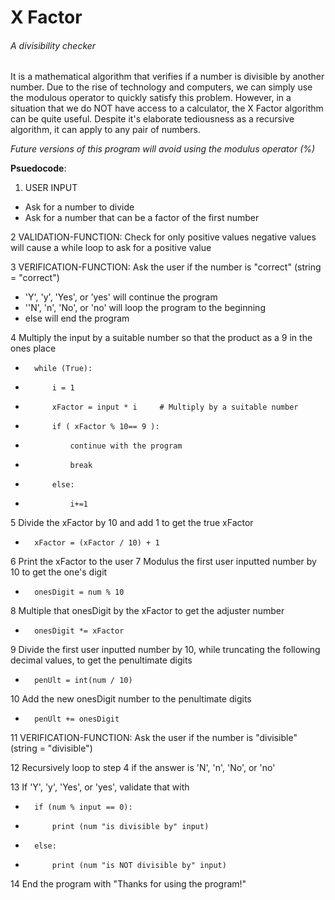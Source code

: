 # X Factor
###### A divisibility checker
It is a mathematical algorithm that verifies if a number is divisible by another number. Due to the rise of technology and computers, we can simply use the modulous operator to quickly satisfy this problem. However, in a situation that we do NOT have access to a calculator, the X Factor algorithm can be quite useful. Despite it's elaborate tediousness as a recursive algorithm, it can apply to any pair of numbers.

*Future versions of this program will avoid using the modulus operator (%)*

__Psuedocode__:
1. USER INPUT
  * Ask for a number to divide
  * Ask for a number that can be a factor of the first number

2 VALIDATION-FUNCTION: Check for only positive values	negative values will cause a while loop to ask for a positive value

3 VERIFICATION-FUNCTION: Ask the user if the number is "correct" (string = "correct")
  * 'Y', 'y', 'Yes', or 'yes' will continue the program
  * ''N', 'n', 'No', or 'no' will loop the program to the beginning
  * else will end the program

4 Multiply the input by a suitable number so that the product as a 9 in the ones place
*		while (True):
*			i = 1
*			xFactor = input * i		# Multiply by a suitable number
*			if ( xFactor % 10== 9 ): 
*				continue with the program
*				break
*			else:		
*				i+=1

5 Divide the xFactor by 10 and add 1 to get the true xFactor
*		xFactor = (xFactor / 10) + 1
6 Print the xFactor to the user
7 Modulus the first user inputted number by 10 to get the one's digit 
*		onesDigit = num % 10
8 Multiple that onesDigit by the xFactor to get the adjuster number
*		onesDigit *= xFactor
9 Divide the first user inputted number by 10, while truncating the following decimal values, to get the penultimate digits
*		penUlt = int(num / 10)
10 Add the new onesDigit number to the penultimate digits
*		penUlt += onesDigit

11 VERIFICATION-FUNCTION: Ask the user if the number is "divisible" (string = "divisible")

12  Recursively loop to step 4 if the answer is 'N', 'n', 'No', or 'no'

13 If 'Y', 'y', 'Yes', or 'yes', validate that with
*		if (num % input == 0):
*			print (num "is divisible by" input)
*		else:
*			print (num "is NOT divisible by" input)

14 End the program with "Thanks for using the program!" 
